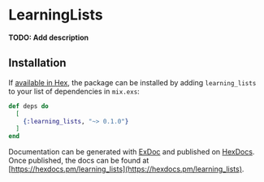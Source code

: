 # LearningLists

**TODO: Add description**

## Installation

If [available in Hex](https://hex.pm/docs/publish), the package can be installed
by adding `learning_lists` to your list of dependencies in `mix.exs`:

```elixir
def deps do
  [
    {:learning_lists, "~> 0.1.0"}
  ]
end
```

Documentation can be generated with [ExDoc](https://github.com/elixir-lang/ex_doc)
and published on [HexDocs](https://hexdocs.pm). Once published, the docs can
be found at [https://hexdocs.pm/learning_lists](https://hexdocs.pm/learning_lists).

